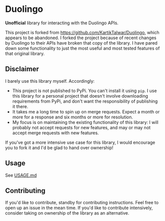 # Duolingo

**Unofficial** library for interacting with the Duolingo APIs.

This project is forked from https://github.com/KartikTalwar/Duolingo, which appears to be abandoned. I forked the project because of recent changes by Duolingo to their APIs have broken that copy of the library. I have pared down some functionality to just the most useful and most tested features of that original library.

## Disclaimer

I barely use this library myself. Accordingly:

  * This project is not published to PyPi. You can't install it using `pip`. I use this library for a personal project that doesn't involve downloading requirements from PyPi, and don't want the responsibility of publishing it there.
  * It takes me a long time to spin up on merge requests. Expect a month or more for a response and six months or more for resolution.
  * My focus is on maintaining the existing functionality of this library: I will probably not accept requests for new features, and may or may not accept merge requests with new features.

If you've got a more intensive use case for this library, I would encourage you to fork it and I'd be glad to hand over ownership!

## Usage

See [USAGE.md](USAGE.md)

## Contributing

If you'd like to contribute, standby for contributing instructions. Feel free to open up an issue in the mean time. If you'd like to contribute intensively, consider taking on ownership of the library as an alternative.

